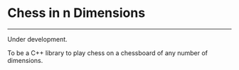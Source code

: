 # Chess in n Dimensions

- - - - - - - - - - - 

Under development.

To be a C++ library to play chess on a chessboard of any number of dimensions.
